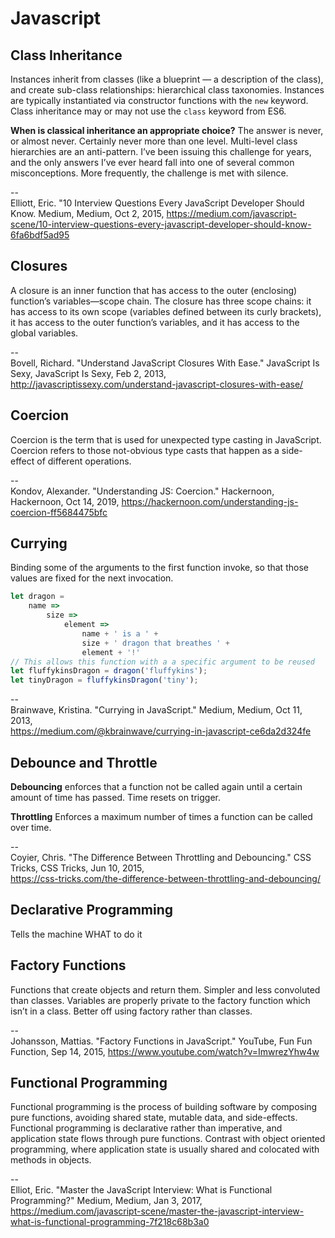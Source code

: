 # Javascript

## Class Inheritance
Instances inherit from classes (like a blueprint — a description of the class), and create sub-class relationships: hierarchical class taxonomies. Instances are typically instantiated via constructor functions with the `new` keyword. Class inheritance may or may not use the `class` keyword from ES6.

**When is classical inheritance an appropriate choice?**
The answer is never, or almost never. Certainly never more than one level. Multi-level class hierarchies are an anti-pattern. I’ve been issuing this challenge for years, and the only answers I’ve ever heard fall into one of several common misconceptions. More frequently, the challenge is met with silence.

--  
Elliott, Eric. "10 Interview Questions Every JavaScript Developer Should Know. Medium, Medium, Oct 2, 2015,
https://medium.com/javascript-scene/10-interview-questions-every-javascript-developer-should-know-6fa6bdf5ad95


## Closures
A closure is an inner function that has access to the outer (enclosing) function’s variables—scope chain. The closure has three scope chains: it has access to its own scope (variables defined between its curly brackets), it has access to the outer function’s variables, and it has access to the global variables.

--  
Bovell, Richard. "Understand JavaScript Closures With Ease." JavaScript Is Sexy, JavaScript Is Sexy, Feb 2, 2013,
http://javascriptissexy.com/understand-javascript-closures-with-ease/

## Coercion
Coercion is the term that is used for unexpected type casting in JavaScript. Coercion refers to those not-obvious type casts that happen as a side-effect of different operations.

--  
Kondov, Alexander. "Understanding JS: Coercion." Hackernoon, Hackernoon, Oct 14, 2019,
https://hackernoon.com/understanding-js-coercion-ff5684475bfc

## Currying
Binding some of the arguments to the first function invoke, so that those values are fixed for the next invocation.
```javascript
let dragon =
    name =>
        size =>
            element =>
                name + ' is a ' +
                size + ' dragon that breathes ' +
                element + '!'
// This allows this function with a a specific argument to be reused
let fluffykinsDragon = dragon('fluffykins');
let tinyDragon = fluffykinsDragon('tiny');
```

--  
Brainwave, Kristina. "Currying in JavaScript." Medium, Medium, Oct 11, 2013,  
https://medium.com/@kbrainwave/currying-in-javascript-ce6da2d324fe

## Debounce and Throttle
**Debouncing** enforces that a function not be called again until a certain amount of time has passed. Time resets on trigger.

**Throttling** Enforces a maximum number of times a function can be called over time.

--  
Coyier, Chris. "The Difference Between Throttling and Debouncing." CSS Tricks, CSS Tricks, Jun 10, 2015,  
https://css-tricks.com/the-difference-between-throttling-and-debouncing/


## Declarative Programming
Tells the machine WHAT to do it

## Factory Functions
Functions that create objects and return them. Simpler and less convoluted than classes. Variables are properly private to the factory function which isn’t in a class. Better off using factory rather than classes.

--  
Johansson, Mattias. "Factory Functions in JavaScript." YouTube, Fun Fun Function, Sep 14, 2015,
https://www.youtube.com/watch?v=ImwrezYhw4w

## Functional Programming
Functional programming is the process of building software by composing pure functions, avoiding shared state, mutable data, and side-effects. Functional programming is declarative rather than imperative, and application state flows through pure functions. Contrast with object oriented programming, where application state is usually shared and colocated with methods in objects.

--  
Elliot, Eric. "Master the JavaScript Interview: What is Functional Programming?" Medium, Medium, Jan 3, 2017,
https://medium.com/javascript-scene/master-the-javascript-interview-what-is-functional-programming-7f218c68b3a0
